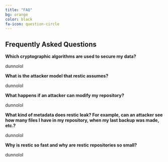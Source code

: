 ```yaml
---
title: "FAQ"
bg: orange
color: black
fa-icon: question-circle
---
```


## Frequently Asked Questions

**Which cryptographic algorithms are used to secure my data?**

dunnolol

**What is the attacker model that restic assumes?**

dunnolol

**What happens if an attacker can modify my repository?**

dunnolol

**What kind of metadata does restic leak? For example, can an attacker see how many files I
have in my repository, when my last backup was made, etc.?**

dunnolol

**Why is restic so fast and why are restic repositories so small?**

dunnolol
